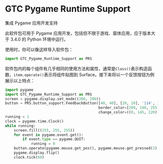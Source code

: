 # GTC Pygame Runtime Support
集成 Pygame 应用开发支持

此软件包可用于 Pygame 应用开发，包括但不限于游戏、窗体应用，应于版本大于 3.4.0 的 Python 环境中运行。

使用时，你可以像这样导入软件包：

```python
import GTC_Pygame_Runtime_Support as PRS
```

软件包内的每个组件有几乎相同的使用方法和属性，通常是`Class()`表示构造函数，`item.operate()`表示将组件贴图到 Surface。接下来将以一个反馈按钮为例展示以上特点：

```python
import pygame
import GTC_Pygame_Runtime_Support as PRS
screen = pygame.display.set_mode((200, 200))
button = PRS.button_support.FeedbackButton([40, 40], [20, 20], '114', 15, screen, bg_color=[0, 145, 220],
                                           border_color=[209, 240, 255], text_color=[255, 255, 255],
                                           change_color=((0, 145, 220), (0, 225, 0)))
running = 1
clock = pygame.time.Clock()
while running:
    screen.fill((255, 255, 255))
    for event in pygame.event.get():
        if event.type == pygame.QUIT:
            running = 0
    button.operate(pygame.mouse.get_pos(), pygame.mouse.get_pressed(3)[0])
    pygame.display.flip()
    clock.tick(60)

```
